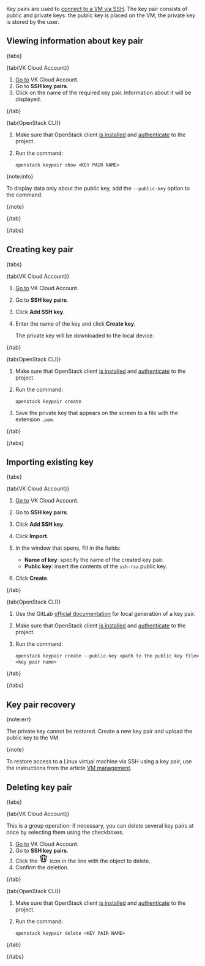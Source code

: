 Key pairs are used to [connect to a VM via SSH](/en/computing/iaas/instructions/vm/vm-connect/vm-connect-nix). The key pair consists of public and private keys: the public key is placed on the VM, the private key is stored by the user.

## Viewing information about key pair

{tabs}

{tab(VK Cloud Account)}

1. [Go to](https://cloud.vk.com/account) VK Cloud Account.
1. Go to **SSH key pairs**.
1. Click on the name of the required key pair. Information about it will be displayed.

{/tab}

{tab(OpenStack CLI)}

1. Make sure that OpenStack client [is installed](/en/tools-for-using-services/cli/openstack-cli#1_install_the_openstack_client) and [authenticate](/en/tools-for-using-services/cli/openstack-cli#3_complete_authentication) to the project.
1. Run the command:

   ```console
   openstack keypair show <KEY PAIR NAME>
   ```

{note:info}

To display data only about the public key, add the `--public-key` option to the command.

{/note}

{/tab}

{/tabs}

## Creating key pair

{tabs}

{tab(VK Cloud Account)}

1. [Go to](https://cloud.vk.com/account) VK Cloud Account.
1. Go to **SSH key pairs**.
1. Click **Add SSH key**.
1. Enter the name of the key and click **Create key**.

   The private key will be downloaded to the local device.

{/tab}

{tab(OpenStack CLI)}

1. Make sure that OpenStack client [is installed](/en/tools-for-using-services/cli/openstack-cli#1_install_the_openstack_client) and [authenticate](/en/tools-for-using-services/cli/openstack-cli#3_complete_authentication) to the project.
1. Run the command:

   ```console
   openstack keypair create
   ```

1. Save the private key that appears on the screen to a file with the extension `.pem`.

{/tab}

{/tabs}

## Importing existing key

{tabs}

{tab(VK Cloud Account)}

1. [Go to](https://cloud.vk.com/account) VK Cloud Account.
1. Go to **SSH key pairs**.
1. Click **Add SSH key**.
1. Click **Import**.
1. In the window that opens, fill in the fields:

   - **Name of key**: specify the name of the created key pair.
   - **Public key**: insert the contents of the `ssh-rsa` public key.

1. Click **Create**.

{/tab}

{tab(OpenStack CLI)}

1. Use the GitLab [official documentation](https://github.com/gitlabhq/gitlabhq/blob/master/doc/user/ssh.md#generate-an-ssh-key-pair) for local generation of a key pair.
1. Make sure that OpenStack client [is installed](/en/tools-for-using-services/cli/openstack-cli#1_install_the_openstack_client) and [authenticate](/en/tools-for-using-services/cli/openstack-cli#3_complete_authentication) to the project.
1. Run the command:

   ```console
   openstack keypair create --public-key <path to the public key file> <key pair name>
   ```

{/tab}

{/tabs}

## Key pair recovery

{note:err}

The private key cannot be restored. Create a new key pair and upload the public key to the VM.

{/note}

To restore access to a Linux virtual machine via SSH using a key pair, use the instructions from the article [VM management](/en/computing/iaas/instructions/vm/vm-manage#restoring_vm_access_by_key).

## Deleting key pair

{tabs}

{tab(VK Cloud Account)}

This is a group operation: if necessary, you can delete several key pairs at once by selecting them using the checkboxes.

1. [Go to](https://cloud.vk.com/account) VK Cloud Account.
1. Go to **SSH key pairs**.
1. Click the ![Trash can](assets/trash-icon.svg "inline") icon in the line with the object to delete.
1. Confirm the deletion.

{/tab}

{tab(OpenStack CLI)}

1. Make sure that OpenStack client [is installed](/en/tools-for-using-services/cli/openstack-cli#1_install_the_openstack_client) and [authenticate](/en/tools-for-using-services/cli/openstack-cli#3_complete_authentication) to the project.
1. Run the command:

   ```console
   openstack keypair delete <KEY PAIR NAME>
   ```

{/tab}

{/tabs}
